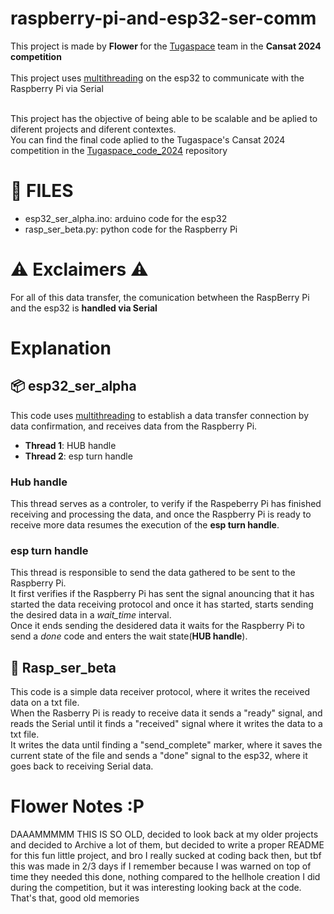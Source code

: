 # raspberry-pi-and-esp32-ser-comm <br>

This project is made by <b> Flower </b> for the [Tugaspace](https://github.com/TugaSpace) team in the <b> Cansat 2024 competition </b> <br><br>
This project uses [multithreading](https://www.freertos.org/Documentation/RTOS_book.html) on the esp32 to communicate with the Raspberry Pi via Serial <br><br>

This project has the objective of being able to be scalable and be aplied to diferent projects and diferent contextes. <br>
You can find the final code aplied to the Tugaspace's Cansat 2024 competition in the [Tugaspace_code_2024](https://github.com/Flower804/Tugaspace_code_2024/tree/main) repository
# 📁 FILES <br>
 - esp32_ser_alpha.ino: arduino code for the esp32 <br>
 - rasp_ser_beta.py: python code for the Raspberry Pi <br>

# ⚠️ Exclaimers ⚠️
For all of this data transfer, the comunication betwheen the RaspBerry Pi and the esp32 is **handled via Serial**

# Explanation <br>
## 📦 esp32_ser_alpha <br>
This code uses [multithreading](https://www.freertos.org/Documentation/RTOS_book.html) to establish a data transfer connection by data confirmation, and receives data from the Raspberry Pi. <br>
 - **Thread 1**: HUB handle <br>
 - **Thread 2**: esp turn handle <br>

### Hub handle <br>
This thread serves as a controler, to verify if the Raspeberry Pi has finished receiving and processing the data, and once the Raspberry Pi is ready to receive more data resumes the execution of the **esp turn handle**.

### esp turn handle <br> 
This thread is responsible to send the data gathered to be sent to the Raspberry Pi. <br>
It first verifies if the Raspberry Pi has sent the signal anouncing that it has started the data receiving protocol and once it has started, starts sending the desired data in a *wait_time* interval. <br>
Once it ends sending the desidered data it waits for the Raspberry Pi to send a *done* code and enters the wait state(**HUB handle**). 

## 📰 Rasp_ser_beta <br>
This code is a simple data receiver protocol, where it writes the received data on a txt file. <br>
When the Rasberry Pi is ready to receive data it sends a "ready" signal, and reads the Serial until it finds a "received" signal where it writes the data to a txt file. <br>
It writes the data until finding a "send_complete" marker, where it saves the current state of the file and sends a "done" signal to the esp32, where it goes back to receiving Serial data. 

# Flower Notes :P
DAAAMMMMM THIS IS SO OLD, decided to look back at my older projects and decided to Archive a lot of them, but decided to write a proper README for this fun little project, and bro I really sucked at coding back then, but tbf this was made in 2/3 days if I remember because I was warned on top of time they needed this done, nothing compared to the hellhole creation I did during the competition, but it was interesting looking back at the code. <br>
That's that, good old memories
